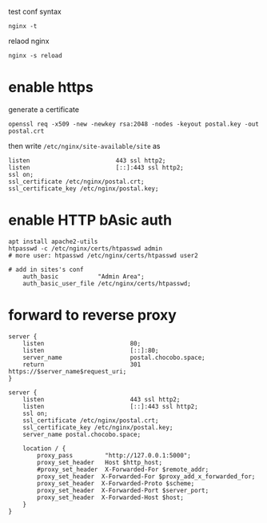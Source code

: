 
test conf syntax

    nginx -t

relaod nginx

    nginx -s reload

# enable https

generate a certificate

    openssl req -x509 -new -newkey rsa:2048 -nodes -keyout postal.key -out postal.crt

then write `/etc/nginx/site-available/site` as

```
listen                        443 ssl http2;
listen                        [::]:443 ssl http2;
ssl on;
ssl_certificate /etc/nginx/postal.crt;
ssl_certificate_key /etc/nginx/postal.key;
```

# enable HTTP bAsic auth

    apt install apache2-utils
    htpasswd -c /etc/nginx/certs/htpasswd admin
    # more user: htpasswd /etc/nginx/certs/htpasswd user2

    # add in sites's conf
        auth_basic           "Admin Area";
        auth_basic_user_file /etc/nginx/certs/htpasswd; 


# forward to reverse proxy

```
server {
    listen                        80;
    listen                        [::]:80;
    server_name                   postal.chocobo.space;
    return                        301 https://$server_name$request_uri;
}
```

```
server {
    listen                        443 ssl http2;
    listen                        [::]:443 ssl http2;
    ssl on;
    ssl_certificate /etc/nginx/postal.crt;
    ssl_certificate_key /etc/nginx/postal.key;
    server_name postal.chocobo.space;

    location / {
        proxy_pass         "http://127.0.0.1:5000";
        proxy_set_header   Host $http_host;
        #proxy_set_header  X-Forwarded-For $remote_addr;
        proxy_set_header  X-Forwarded-For $proxy_add_x_forwarded_for;
        proxy_set_header  X-Forwarded-Proto $scheme;
        proxy_set_header  X-Forwarded-Port $server_port;
        proxy_set_header  X-Forwarded-Host $host;
    }
}
```



